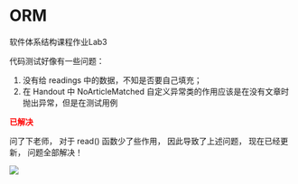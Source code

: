 # ORM
软件体系结构课程作业Lab3

代码测试好像有一些问题：

1. 没有给 readings 中的数据，不知是否要自己填充；
2. 在 Handout 中 NoArticleMatched 自定义异常类的作用应该是在没有文章时抛出异常，但是在测试用例

<font color="red">**已解决**</font>

问了下老师，
对于 read() 函数少了些作用，
因此导致了上述问题，
现在已经更新，
问题全部解决！

![](https://gitee.com/sid10t/ORM/raw/main/ScreenShot.jpeg)
